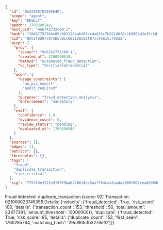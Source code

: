 ```json
{
  "id": "8e32308785888640",
  "scope": "agent",
  "key": "RESULT",
  "epoch": 1760290549,
  "host_pid": "9e6742732c60:1",
  "hash": "f8d977975b6c85c602128cabf87cc4a615c7b022d6f8c16356242e35c5d1e82a",
  "cid": "QmV1f8d977975b6c85c602128cabf87cc4a615c7b022",
  "aicp": {
    "prov": {
      "issuer": "9e6742732c60:1",
      "created_at": 1760290549,
      "method": "automated_fraud_detection",
      "vc_type": "VerifiableCredential"
    },
    "ucon": {
      "usage_constraints": [
        "no_pii_export",
        "audit_required"
      ],
      "purpose": "fraud_detection_analysis",
      "enforcement": "mandatory"
    },
    "eval": {
      "confidence": 1.0,
      "evidence_count": 0,
      "review_status": "pending",
      "evaluated_at": 1760290549
    }
  },
  "sources": [],
  "edges": [],
  "metrics": {},
  "thresholds": {},
  "tags": [
    "fraud",
    "duplicate_transaction",
    "risk_critical"
  ],
  "sig": "775749e3f21e9f09f9ba6276618ec5aa7704caa3aadae689f602cea650898562"
}
```

Fraud detected: duplicate_transaction (score: 92)
Transaction: 021000023745358
Details: {'velocity': {'fraud_detected': True, 'risk_score': 100, 'details': {'transaction_count': 153, 'threshold': 50, 'total_amount': 23477391, 'amount_threshold': 10000000}}, 'duplicate': {'fraud_detected': True, 'risk_score': 85, 'details': {'duplicate_count': 152, 'first_seen': 1760285764, 'matching_hash': '29c890c1b3276ef0'}}}